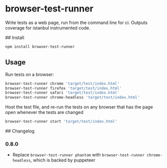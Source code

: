 # browser-test-runner

Write tests as a web page, run from the command line for ci.
Outputs coverage for istanbul instrumented code.

## Install

```bash
npm install browser-test-runner
```

## Usage

Run tests on a browser:

```bash
browser-test-runner chrome 'target/test/index.html'
browser-test-runner firefox 'target/test/index.html'
browser-test-runner safari 'target/test/index.html'
browser-test-runner chrome-headless 'target/test/index.html'
```

Host the test file, and re-run the tests on any browser that has the page open
whenever the tests are changed

```bash
browser-test-runner start 'target/test/index.html'
```

## Changelog

### 0.8.0

- Replace `browser-test-runner phantom` with `browser-test-runner chrome-headless`, which is backed by puppeteer

